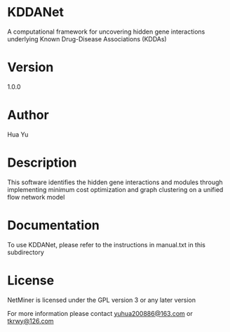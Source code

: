 # KDDANet
A computational framework for uncovering hidden gene interactions underlying Known Drug-Disease Associations (KDDAs)

# Version
1.0.0

# Author
Hua Yu

# Description
This software identifies the hidden gene interactions and modules through implementing minimum cost optimization and graph clustering on a unified flow network model

# Documentation
To use KDDANet, please refer to the instructions in manual.txt in this subdirectory

# License
NetMiner is licensed under the GPL version 3 or any later version

For more information please contact yuhua200886@163.com or tkrwy@126.com
